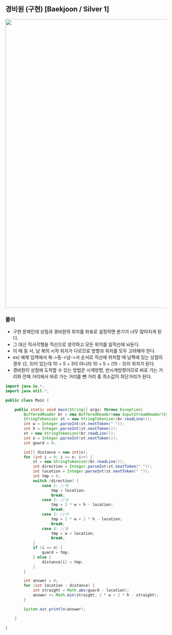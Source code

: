 ## 경비원 (구현) [Baekjoon / Silver 1]

<img src="https://user-images.githubusercontent.com/35963403/203572943-65889d35-4356-4190-89dd-8a88a87e21d2.png" width="900">

### 풀이

- 구현 문제인데 상점과 경비원의 위치를 좌표로 설정하면 분기가 너무 많아지게 된다.
- 그 대신 직사각형을 직선으로 생각하고 모든 위치를 일직선에 놔둔다.
- 이 때 동 서, 남 북의 시작 위치가 다르므로 방향과 위치를 모두 고려해야 한다.
- ex) 예제 입력에서 북->동->남->서 순서로 직선에 위치할 때 남쪽에 있는 상점의 경우 (2, 3)이 있는데 10 + 5 + 3이 아니라 10 + 5 + (10 - 3)이 위치가 된다.
- 경비원이 상점에 도착할 수 있는 방법은 시계방향, 반시계방향이므로 바로 가는 거리와 전체 거리에서 바로 가는 거리를 뺀 거리 중 최소값이 최단거리가 된다.

```java
import java.io.*;
import java.util.*;

public class Main {

    public static void main(String[] args) throws Exception{
        BufferedReader br = new BufferedReader(new InputStreamReader(System.in));
        StringTokenizer st = new StringTokenizer(br.readLine());
        int w = Integer.parseInt(st.nextToken(" "));
        int h = Integer.parseInt(st.nextToken());
        st = new StringTokenizer(br.readLine());
        int n = Integer.parseInt(st.nextToken());
        int guard = 0;

        int[] distance = new int[n];
        for (int i = 0; i <= n; i++) {
            st = new StringTokenizer(br.readLine());
            int direction = Integer.parseInt(st.nextToken(" "));
            int location = Integer.parseInt(st.nextToken(" "));
            int tmp = 0;
            switch (direction) {
                case 1: //북
                    tmp = location;
                    break;
                case 2: //남
                    tmp = 2 * w + h - location;
                    break;
                case 3: //서
                    tmp = 2 * w + 2 * h - location;
                    break;
                case 4: //동
                    tmp = w + location;
                    break;
            }
            if (i == n) {
                guard = tmp;
            } else {
                distance[i] = tmp;
            }
        }

        int answer = 0;
        for (int location : distance) {
            int straight = Math.abs(guard - location);
            answer += Math.min(straight, 2 * w + 2 * h - straight);
        }

        System.out.println(answer);

    }

}
```